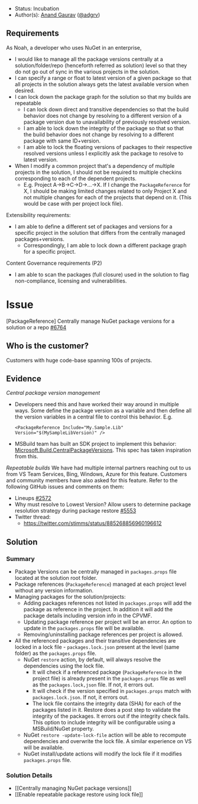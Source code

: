 * Status: Incubation
* Author(s): [Anand Gaurav](https://github.com/anangaur) ([@adgrv](https://twitter.com/adgrv))

## Requirements

As Noah, a developer who uses NuGet in an enterprise,
* I would like to manage all the package versions centrally at a solution/folder/repo (henceforth referred as solution) level so that they do not go out of sync in the various projects in the solution.
* I can specify a range or float to latest version of a given package so that all projects in the solution always gets the latest available version when desired.
* I can lock down the package graph for the solution so that my builds are repeatable
  * I can lock down direct and transitive dependencies so that the build behavior does not change by resolving to a different version of a package version due to unavailability of previously resolved version.
  * I am able to lock down the integrity of the package so that so that the build behavior does not change by resolving to a different package with same ID+version. 
  * I am able to lock the floating versions of packages to their respective resolved versions unless I explicitly ask the package to resolve to latest version. 
* When I modify a common project that's a dependency of multiple projects in the solution, I should not be required to multiple checkins corresponding to each of the dependent projects.
  * E.g. Project A->B->C->D->...->X. If I change the `PackageReference` for X, I should be making limited changes related to only Project X and not multiple changes for each of the projects that depend on it. (This would be case with per project lock file).

Extensibility requirements:
* I am able to define a different set of packages and versions for a specific project in the solution that differs from the centrally managed packages+versions.
  * Correspondingly, I am able to lock down a different package graph for a specific project.

Content Governance requirements (P2)
* I am able to scan the packages (full closure) used in the solution to flag non-compliance, licensing and vulnerabilities.

# Issue 
[PackageReference] Centrally manage NuGet package versions for a solution or a repo [#6764](https://github.com/NuGet/Home/issues/6764)

## Who is the customer?
Customers with huge code-base spanning 100s of projects. 

## Evidence

*Central package version management*
* Developers need this and have worked their way around in multiple ways. Some define the package version as a variable and then define all the version variables in a central file to control this behavior. E.g.
  ```
  <PackageReference Include="My.Sample.Lib" Version="$(MySampleLibVersion)" />
  ```
* MSBuild team has built an SDK project to implement this behavior: [Microsoft.Build.CentralPackageVersions](https://github.com/Microsoft/MSBuildSdks/tree/master/src/CentralPackageVersions#microsoftbuildcentralpackageversions). This spec has taken inspiration from this.
 
*Repeatable builds*
We have had multiple internal partners reaching out to us from VS Team Services, Bing, Windows, Azure for this feature. Customers and community members have also asked for this feature. Refer to the following GitHub issues and comments on them:
* Lineups [#2572](https://github.com/NuGet/Home/issues/2572) 
* Why must resolve to Lowest Version? Allow users to determine package resolution strategy during package restore [#5553](https://github.com/NuGet/Home/issues/5553) 
* Twitter thread:
  * https://twitter.com/stimms/status/885268856960196612

## Solution

### Summary

* Package Versions can be centrally managed in `packages.props` file located at the solution root folder.
* Package references (`PackageReference`) managed at each project level without any version information.
* Managing packages for the solution/projects:
  * Adding packages references not listed in `packages.props` will add the package as reference in the project. In addition it will add the package details including version info in the CPVMF.
  * Updating package reference per project will be an error. An option to update in the `packages.props` file will be available.
  * Removing/uninstalling package references per project is allowed. 
* All the referenced packages and their transitive dependencies are locked in a lock file - `packages.lock.json` present at the level (same folder) as the `packages.props` file.
  * NuGet `restore` action, by default, will always resolve the dependencies using the lock file.
    * It will check if a referenced package (`PackageReference` in the project file) is already present in the `packages.props` file as well as the `packages.lock,json` file. If not, it errors out.
    * It will check if the version specified in `packages.props` match with `packages.lock.json`. If not, it errors out.
    * The lock file contains the integrity data (SHA) for each of the packages listed in it. Restore does a post step to validate the integrity of the packages. It errors out if the integrity check fails. This option to include integrity will be configurable using a MSBuild/NuGet property.
  * NuGet `restore -update-lock-file` action will be able to recompute dependencies and overwrite the lock file. A similar experience on VS will be available.
  * NuGet install/update actions will modify the lock file if it modifies `packages.props` file.

### Solution Details
* [[Centrally managing NuGet package versions]]
* [[Enable repeatable package restore using lock file]]